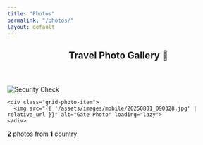 ```yaml
---
title: "Photos"
permalink: "/photos/"
layout: default
---
```

<article>
  <header class="meta">
    <h1>Travel Photo Gallery 📸</h1>
  </header>

  <div class="photo-grid-container">
    <div class="grid-photo-item">
      <img src="{{ '/assets/images/mobile/20250801_082312.jpg' | relative_url }}" alt="Security Check" loading="lazy">
    </div>
    
    <div class="grid-photo-item">
      <img src="{{ '/assets/images/mobile/20250801_090328.jpg' | relative_url }}" alt="Gate Photo" loading="lazy">
    </div>
  </div>

  <div class="photo-stats">
    <p><strong>2</strong> photos from <strong>1</strong> country</p>
  </div>
</article>
